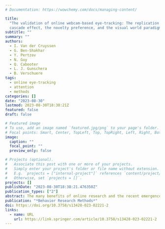 ```yaml
---
# Documentation: https://wowchemy.com/docs/managing-content/

title:
  "The validation of online webcam-based eye-tracking: The replication of the
  cascade effect, the novelty preference, and the visual world paradigm"
subtitle: ""
summary: ""
authors:
  - I. Van der Cruyssen
  - G. Ben-Shakhar
  - Y. Pertzov
  - N. Guy
  - Q. Cabooter
  - L. J. Gunschera
  - B. Verschuere
tags:
  - online eye-tracking
  - attention
  - methods
categories: []
date: "2023-08-30"
lastmod: 2023-08-30T18:38:21Z
featured: false
draft: false

# Featured image
# To use, add an image named `featured.jpg/png` to your page's folder.
# Focal points: Smart, Center, TopLeft, Top, TopRight, Left, Right, BottomLeft, Bottom, BottomRight.
image:
  caption: ""
  focal_point: ""
  preview_only: false

# Projects (optional).
#   Associate this post with one or more of your projects.
#   Simply enter your project's folder or file name without extension.
#   E.g. `projects = ["internal-project"]` references `content/project/deep-learning/index.md`.
#   Otherwise, set `projects = []`.
projects: []
publishDate: "2023-08-30T18:38:21.476350Z"
publication_types: ["2"]
abstract: The many benefits of online research and the recent emergence of open-source eye-tracking libraries have sparked an interest in transferring time-consuming and expensive eye-tracking studies from the lab to the web. In the current study, we validate online webcam-based eye-tracking by conceptually replicating three robust eye-tracking studies (the cascade effect, n = 134, the novelty preference, n = 45, and the visual world paradigm, n = 32) online using the participant’s webcam as eye-tracker with the WebGazer.js library. We successfully replicated all three effects, although the effect sizes of all three studies shrank by 20–27%. The visual world paradigm was conducted both online and in the lab, using the same participants and a standard laboratory eye-tracker. The results showed that replication per se could not fully account for the effect size shrinkage, but that the shrinkage was also due to the use of online webcam-based eye-tracking, which is noisier. In conclusion, we argue that eye-tracking studies with relatively large effects that do not require extremely high precision (e.g., studies with four or fewer large regions of interest) can be done online using the participant’s webcam. We also make recommendations for how the quality of online webcam-based eye-tracking could be improved.
publication: "*Behavior Research Methods*"
doi: https://doi.org/10.3758/s13428-023-02221-2
links:
  - name: URL
    url: https://link.springer.com/article/10.3758/s13428-023-02221-2
---
```

